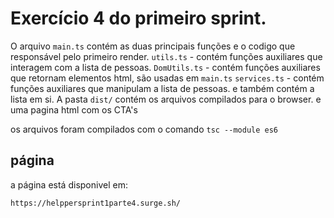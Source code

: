 # Exercício 4 do primeiro sprint.

O arquivo ```main.ts``` contém as duas principais funções e o codigo que responsável pelo primeiro render.
```utils.ts``` - contém funções auxiliares que interagem com a lista de pessoas.
```DomUtils.ts``` - contém funções auxiliares que retornam elementos html, são usadas em ```main.ts```
```services.ts``` - contém funções auxiliares que manipulam a lista de pessoas. e também contém a lista em si.
A pasta ```dist/``` contém os arquivos compilados para o browser. e uma pagina html com os CTA's

os arquivos foram compilados com o comando ```tsc --module es6``` 


## página
a página está disponivel em:
```
https://helppersprint1parte4.surge.sh/
```
